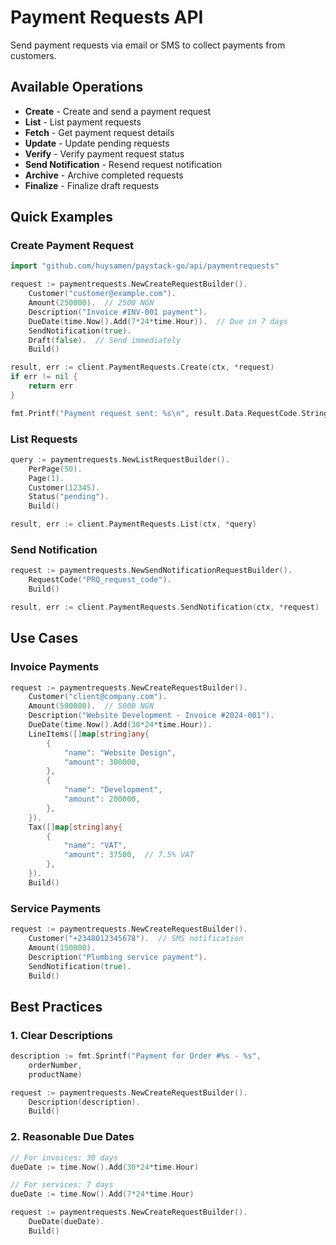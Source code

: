 # Payment Requests API

Send payment requests via email or SMS to collect payments from customers.

## Available Operations

- **Create** - Create and send a payment request
- **List** - List payment requests
- **Fetch** - Get payment request details
- **Update** - Update pending requests
- **Verify** - Verify payment request status
- **Send Notification** - Resend request notification
- **Archive** - Archive completed requests
- **Finalize** - Finalize draft requests

## Quick Examples

### Create Payment Request

```go
import "github.com/huysamen/paystack-go/api/paymentrequests"

request := paymentrequests.NewCreateRequestBuilder().
    Customer("customer@example.com").
    Amount(250000).  // 2500 NGN
    Description("Invoice #INV-001 payment").
    DueDate(time.Now().Add(7*24*time.Hour)).  // Due in 7 days
    SendNotification(true).
    Draft(false).  // Send immediately
    Build()

result, err := client.PaymentRequests.Create(ctx, *request)
if err != nil {
    return err
}

fmt.Printf("Payment request sent: %s\n", result.Data.RequestCode.String())
```

### List Requests

```go
query := paymentrequests.NewListRequestBuilder().
    PerPage(50).
    Page(1).
    Customer(12345).
    Status("pending").
    Build()

result, err := client.PaymentRequests.List(ctx, *query)
```

### Send Notification

```go
request := paymentrequests.NewSendNotificationRequestBuilder().
    RequestCode("PRQ_request_code").
    Build()

result, err := client.PaymentRequests.SendNotification(ctx, *request)
```

## Use Cases

### Invoice Payments

```go
request := paymentrequests.NewCreateRequestBuilder().
    Customer("client@company.com").
    Amount(500000).  // 5000 NGN
    Description("Website Development - Invoice #2024-001").
    DueDate(time.Now().Add(30*24*time.Hour)).
    LineItems([]map[string]any{
        {
            "name": "Website Design",
            "amount": 300000,
        },
        {
            "name": "Development",
            "amount": 200000,
        },
    }).
    Tax([]map[string]any{
        {
            "name": "VAT",
            "amount": 37500,  // 7.5% VAT
        },
    }).
    Build()
```

### Service Payments

```go
request := paymentrequests.NewCreateRequestBuilder().
    Customer("+2348012345678").  // SMS notification
    Amount(150000).
    Description("Plumbing service payment").
    SendNotification(true).
    Build()
```

## Best Practices

### 1. Clear Descriptions

```go
description := fmt.Sprintf("Payment for Order #%s - %s", 
    orderNumber, 
    productName)

request := paymentrequests.NewCreateRequestBuilder().
    Description(description).
    Build()
```

### 2. Reasonable Due Dates

```go
// For invoices: 30 days
dueDate := time.Now().Add(30*24*time.Hour)

// For services: 7 days  
dueDate := time.Now().Add(7*24*time.Hour)

request := paymentrequests.NewCreateRequestBuilder().
    DueDate(dueDate).
    Build()
```
